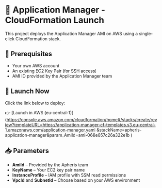# 🚀 Application Manager - CloudFormation Launch

This project deploys the Application Manager AMI on AWS using a single-click CloudFormation stack.

## 🔧 Prerequisites

- Your own AWS account
- An existing EC2 Key Pair (for SSH access)
- AMI ID provided by the Application Manager team

## 🚀 Launch Now

Click the link below to deploy:

👉 [Launch in AWS (eu-central-1)](https://console.aws.amazon.com/cloudformation/home#/stacks/create/review?templateURL=https://application-manager-cf-templates.s3.eu-central-1.amazonaws.com/application-manager.yaml
&stackName=apheris-application-manager&param_AmiId=ami-068e657c26a322e1b
)

## 📥 Parameters

- **AmiId** – Provided by the Apheris team
- **KeyName** – Your EC2 key pair name
- **InstanceProfile** – IAM profile with SSM read permissions
- **VpcId** and **SubnetId** – Choose based on your AWS environment
